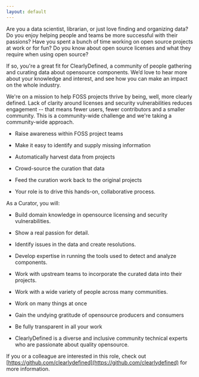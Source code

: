 ```yaml
---
layout: default
---
```


Are you a data scientist, librarian, or just love finding and
organizing data? Do you enjoy helping people and teams be more
successful with their passions? Have you spent a bunch of time working
on open source projects at work or for fun? Do you know about open
source licenses and what they require when using open source?

If so, you're a great fit for ClearlyDefined, a community of people
gathering and curating data about opensource components. We’d love to
hear more about your knowledge and interest, and see how you can make
an impact on the whole industry.

We're on a mission to help FOSS projects thrive by being, well, more
clearly defined. Lack of clarity around licenses and security
vulnerabilities reduces engagement -- that means fewer users, fewer
contributors and a smaller community. This is a community-wide
challenge and we're taking a community-wide approach.

* Raise awareness within FOSS project teams

* Make it easy to identify and supply missing information

* Automatically harvest data from projects

* Crowd-source the curation that data

* Feed the curation work back to the original projects

* Your role is to drive this hands-on, collaborative process.

As a Curator, you will:

* Build domain knowledge in opensource licensing and security
  vulnerabilities.

* Show a real passion for detail.

* Identify issues in the data and create resolutions.

* Develop expertise in running the tools used to detect and analyze
  components.

* Work with upstream teams to incorporate the curated data into their
  projects.

* Work with a wide variety of people across many communities.

* Work on many things at once

* Gain the undying gratitude of opensource producers and consumers

* Be fully transparent in all your work

* ClearlyDefined is a diverse and inclusive community technical
  experts who are passionate about quality opensource.

If you or a colleague are interested in this role, check out
[https://github.com/clearlydefined](https://github.com/clearlydefined)
for more information.
